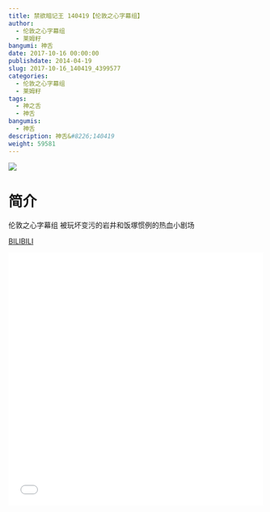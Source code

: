```yaml
---
title: 禁欲暗记王 140419【伦敦之心字幕组】
author: 
  - 伦敦之心字幕组
  - 莱姆籽
bangumi: 神舌
date: 2017-10-16 00:00:00
publishdate: 2014-04-19
slug: 2017-10-16_140419_4399577
categories: 
  - 伦敦之心字幕组
  - 莱姆籽
tags: 
  - 神之舌
  - 神舌
bangumis: 
  - 神舌
description: 神舌&#8226;140419
weight: 59581
---
```


![](https://i.imgur.com/rnKmkyt.jpg)

# 简介  
伦敦之心字幕组 被玩坏变污的岩井和饭塚惯例的热血小剧场

  [BILIBILI](https://www.bilibili.com/video/av4399577/)


<div class="vcontainer">  <iframe class='video' src="//www.bilibili.com/blackboard/player.html?cid=7123079&aid=4399577" width="100%" height="500" frameborder="0" allowfullscreen="allowfullscreen"></iframe></div>
